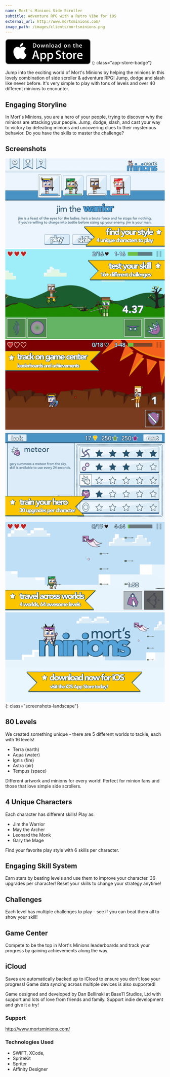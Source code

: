 ```yaml
---
name: Mort's Minions Side Scroller
subtitle: Adventure RPG with a Retro Vibe for iOS
external_url: http://www.mortsminions.com/
image_path: /images/clients/mortsminions.png
---
```


[![iOS Download](/images/app-store-badge.svg)](https://itunes.apple.com/us/app/morts-minions-side-scroller-adventure-rpg/id1082229199?mt=8)
{: class="app-store-badge"}

Jump into the exciting world of Mort's Minions by helping the minions in this lovely combination of side scroller & adventure RPG! Jump, dodge and slash like never before. It's very simple to play with tons of levels and over 40 different minions to encounter.

## Engaging Storyline

In Mort's Minions, you are a hero of your people, trying to discover why the minions are attacking your people. Jump, dodge, slash, and cast your way to victory by defeating minions and uncovering clues to their mysterious behavior. Do you have the skills to master the challenge?

## Screenshots

![Find Your Style](/images/screens/morts/findyourstyle.png)
![Test Your Skill](/images/screens/morts/testyourskill.png)
![Track on Game Center](/images/screens/morts/trackongamecenter.png)
![Train Your Hero](/images/screens/morts/trainyourhero.png)
![Travel Across Worlds](/images/screens/morts/travelacrossworlds.png)
![Download Now](/images/screens/morts/homescreen.png)
{: class="screenshots-landscape"}

## 80 Levels
We created something unique - there are 5 different worlds to tackle, each with 16 levels! 
* Terra (earth)
* Aqua (water)
* Ignis (fire)
* Astra (air)
* Tempus (space)

Different artwork and minions for every world! Perfect for minion fans and those that love simple side scrollers.

## 4 Unique Characters
Each character has different skills! Play as:
* Jim the Warrior
* May the Archer 
* Leonard the Monk
* Gary the Mage

Find your favorite play style with 6 skills per character.

## Engaging Skill System
Earn stars by beating levels and use them to improve your character. 36 upgrades per character! Reset your skills to change your strategy anytime!

## Challenges
Each level has multiple challenges to play - see if you can beat them all to show your skill!

## Game Center
Compete to be the top in Mort's Minions leaderboards and track your progress by gaining achievements along the way.

## iCloud
Saves are automatically backed up to iCloud to ensure you don't lose your progress! Game data syncing across multiple devices is also supported!

Game designed and developed by Dan Bellinski at Base11 Studios, Ltd with support and lots of love from friends and family. Support indie development and give it a try!

### Support
http://www.mortsminions.com/

### Technologies Used

* SWIFT, XCode, 
* SpriteKit
* Spriter
* Affinity Designer
